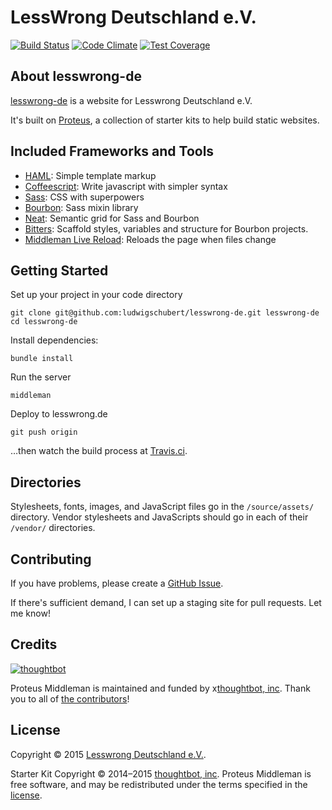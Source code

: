 # LessWrong Deutschland e.V.

[![Build Status](https://travis-ci.org/ludwigschubert/lesswrong-de.svg)](https://travis-ci.org/ludwigschubert/lesswrong-de)
[![Code Climate](https://codeclimate.com/github/ludwigschubert/lesswrong-de/badges/gpa.svg)](https://codeclimate.com/github/ludwigschubert/lesswrong-de)
[![Test Coverage](https://codeclimate.com/github/ludwigschubert/lesswrong-de/badges/coverage.svg)](https://codeclimate.com/github/ludwigschubert/lesswrong-de/coverage)

## About lesswrong-de

[lesswrong-de](http://github.com/ludwigschubert/lesswrong-de) is a website for Lesswrong Deutschland e.V.

It's built on [Proteus](https://github.com/thoughtbot/proteus), a collection of starter kits to help build static websites.

## Included Frameworks and Tools

* [HAML](http://haml.info):
  Simple template markup
* [Coffeescript](http://coffeescript.org):
  Write javascript with simpler syntax
* [Sass](http://sass-lang.com):
  CSS with superpowers
* [Bourbon](http://bourbon.io):
  Sass mixin library
* [Neat](http://neat.bourbon.io):
  Semantic grid for Sass and Bourbon
* [Bitters](http://bitters.bourbon.io):
  Scaffold styles, variables and structure for Bourbon projects.
* [Middleman Live Reload](https://github.com/middleman/middleman-livereload):
  Reloads the page when files change

## Getting Started

Set up your project in your code directory
```
git clone git@github.com:ludwigschubert/lesswrong-de.git lesswrong-de
cd lesswrong-de
```

Install dependencies:
```
bundle install
```

Run the server
```
middleman
```

Deploy to lesswrong.de
```
git push origin
```
…then watch the build process at [Travis.ci](https://travis-ci.org/ludwigschubert/lesswrong-de).


## Directories

Stylesheets, fonts, images, and JavaScript files go in the `/source/assets/` directory.
Vendor stylesheets and JavaScripts should go in each of their `/vendor/` directories.

## Contributing

If you have problems, please create a
[GitHub Issue](https://github.com/ludwigschubert/lesswrong-de/issues).

If there's sufficient demand, I can set up a staging site for pull requests. Let me know!

## Credits

[![thoughtbot](http://images.thoughtbot.com/bourbon/thoughtbot-logo.svg)](http://thoughtbot.com)

Proteus Middleman is maintained and funded by x[thoughtbot, inc](http://thoughtbot.com). Thank you to all of [the contributors](https://github.com/thoughtbot/proteus-middleman/contributors)!

## License

Copyright © 2015 [Lesswrong Deutschland e.V.](http://lesswrong.de).

Starter Kit Copyright © 2014–2015 [thoughtbot, inc](http://thoughtbot.com). Proteus Middleman is free software, and may be redistributed under the terms specified in the [license](LICENSE.md).
